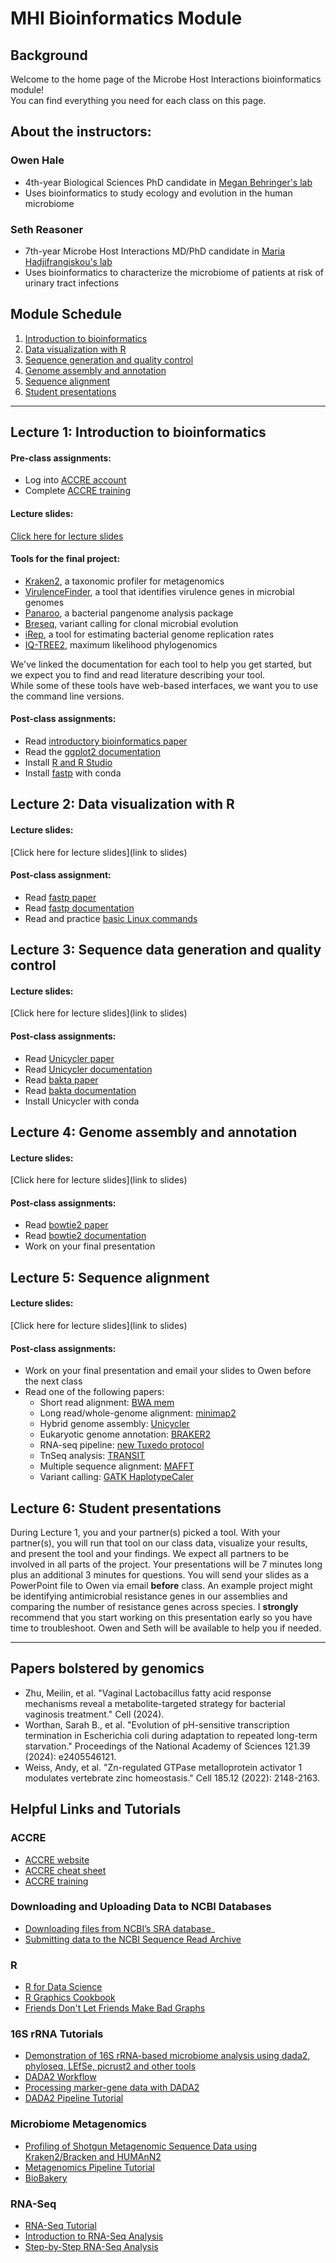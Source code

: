 # MHI Bioinformatics Module
## Background
Welcome to the home page of the Microbe Host Interactions bioinformatics module!\
You can find everything you need for each class on this page.

## About the instructors:
### Owen Hale
 - 4th-year Biological Sciences PhD candidate in [Megan Behringer's lab](https://behringerlab.wixsite.com/index)
 - Uses bioinformatics to study ecology and evolution in the human microbiome

### Seth Reasoner
 - 7th-year Microbe Host Interactions MD/PhD candidate in [Maria Hadjifrangiskou's lab](https://my.vanderbilt.edu/hadjifrangiskoulab/)
 - Uses bioinformatics to characterize the microbiome of patients at risk of urinary tract infections

## Module Schedule
1. [Introduction to bioinformatics](#lecture-1-introduction-to-bioinformatics)
2. [Data visualization with R](#lecture-2-data-visualization-with-r)
3. [Sequence generation and quality control](#lecture-3-sequence-data-generation-and-quality-control)
4. [Genome assembly and annotation](#lecture-4-genome-assembly-and-annotation)
5. [Sequence alignment](#lecture-5-sequence-alignment)
6. [Student presentations](#lecture-6-student-presentations)

***

## Lecture 1: Introduction to bioinformatics
#### Pre-class assignments:
 - Log into [ACCRE account](https://www.vanderbilt.edu/accre/)
 - Complete [ACCRE training](https://www.vanderbilt.edu/accre/required-training/)
#### Lecture slides:
[Click here for lecture slides](https://docs.google.com/presentation/d/1BbIJJxXv6dQ4siVwZKt_75FtPzUPPOCRh7aKnoqrbss/edit?usp=sharing)

#### Tools for the final project:
 - [Kraken2](https://github.com/DerrickWood/kraken2), a taxonomic profiler for metagenomics
 - [VirulenceFinder](https://bitbucket.org/genomicepidemiology/virulencefinder/src/master/), a tool that identifies virulence genes in microbial genomes
 - [Panaroo](https://gthlab.au/panaroo/#/), a bacterial pangenome analysis package
 - [Breseq](https://github.com/barricklab/breseq/wiki), variant calling for clonal microbial evolution
 - [iRep](https://github.com/christophertbrown/iRep/tree/master), a tool for estimating bacterial genome replication rates
 - [IQ-TREE2](http://www.iqtree.org/), maximum likelihood phylogenomics

We've linked the documentation for each tool to help you get started, but we expect you to find and read literature describing your tool.\
While some of these tools have web-based interfaces, we want you to use the command line versions.

#### Post-class assignments:
 - Read [introductory bioinformatics paper](https://doi.org/10.1371/journal.pcbi.1008645)
 - Read the [ggplot2 documentation](https://ggplot2.tidyverse.org/)
 - Install [R and R Studio](https://posit.co/download/rstudio-desktop/)
 - Install [fastp](https://github.com/OpenGene/fastp) with conda

## Lecture 2: Data visualization with R
#### Lecture slides:
[Click here for lecture slides](link to slides)
#### Post-class assignment:
 - Read [fastp paper](https://doi.org/10.1002/imt2.107)
 - Read [fastp documentation](https://github.com/OpenGene/fastp)
 - Read and practice [basic Linux commands](https://help.accre.vanderbilt.edu/index.php?title=ACCRE_Cheat_Sheet)

## Lecture 3: Sequence data generation and quality control
#### Lecture slides:
[Click here for lecture slides](link to slides)
#### Post-class assignments:
 - Read [Unicycler paper](https://doi.org/10.1371/journal.pcbi.1005595)
 - Read [Unicycler documentation](https://github.com/rrwick/Unicycler)
 - Read [bakta paper](https://doi.org/10.1099/mgen.0.000685)
 - Read [bakta documentation](https://github.com/oschwengers/bakta)
 - Install Unicycler with conda

## Lecture 4: Genome assembly and annotation
#### Lecture slides:
[Click here for lecture slides](link to slides)
#### Post-class assignments:
 - Read [bowtie2 paper](https://doi.org/10.1038/nmeth.1923)
 - Read [bowtie2 documentation](https://bowtie-bio.sourceforge.net/bowtie2/index.shtml)
 - Work on your final presentation

## Lecture 5: Sequence alignment
#### Lecture slides:
[Click here for lecture slides](link to slides)
#### Post-class assignments:
 - Work on your final presentation and email your slides to Owen before the next class
 - Read one of the following papers:
     - Short read alignment: [BWA mem](https://doi.org/10.48550/arXiv.1303.3997)
     - Long read/whole-genome alignment: [minimap2](https://doi.org/10.1093/bioinformatics/bty191)
     - Hybrid genome assembly: [Unicycler](https://doi.org/10.1099/mgen.0.000132)
     - Eukaryotic genome annotation: [BRAKER2](https://doi.org/10.1093/nargab/lqaa108)
     - RNA-seq pipeline: [new Tuxedo protocol](https://doi.org/10.1038/nprot.2016.095)
     - TnSeq analysis: [TRANSIT](https://doi.org/10.1371/journal.pcbi.1004401)
     - Multiple sequence alignment: [MAFFT](https://doi.org/10.1093/nar/gkf436)
     - Variant calling: [GATK HaplotypeCaler](https://doi.org/10.1101/201178)
   
## Lecture 6: Student presentations
During Lecture 1, you and your partner(s) picked a tool.
With your partner(s), you will run that tool on our class data, visualize your results, and present the tool and your findings.
We expect all partners to be involved in all parts of the project.
Your presentations will be 7 minutes long plus an additional 3 minutes for questions.
You will send your slides as a PowerPoint file to Owen via email **before** class.
An example project might be identifying antimicrobial resistance genes in our assemblies and comparing the number of resistance genes across species.
I **strongly** recommend that you start working on this presentation early so you have time to troubleshoot.
Owen and Seth will be available to help you if needed.

***

## Papers bolstered by genomics
 - Zhu, Meilin, et al. "Vaginal Lactobacillus fatty acid response mechanisms reveal a metabolite-targeted strategy for bacterial vaginosis treatment." Cell (2024).
 - Worthan, Sarah B., et al. "Evolution of pH-sensitive transcription termination in Escherichia coli during adaptation to repeated long-term starvation." Proceedings of the National Academy of Sciences 121.39 (2024): e2405546121.
 - Weiss, Andy, et al. "Zn-regulated GTPase metalloprotein activator 1 modulates vertebrate zinc homeostasis." Cell 185.12 (2022): 2148-2163.

## Helpful Links and Tutorials
### ACCRE
 - [ACCRE website](https://www.vanderbilt.edu/accre/)
 - [ACCRE cheat sheet](https://cdn.vanderbilt.edu/vu-URL/wp-content/uploads/sites/157/2018/02/19214952/ACCRE-Cheat-Sheet-March-2019.pdf)
 - [ACCRE training](https://www.vanderbilt.edu/accre/required-training/)

### Downloading and Uploading Data to NCBI Databases
- [Downloading files from NCBI’s SRA database](https://bioinformaticsworkbook.org/dataAcquisition/fileTransfer/sra.html#gsc.tab=0)_
- [Submitting data to the NCBI Sequence Read Archive](https://rachaellappan.github.io/SRA/)
### R
 - [R for Data Science](https://r4ds.hadley.nz/)
 - [R Graphics Cookbook](https://r-graphics.org/)
 - [Friends Don't Let Friends Make Bad Graphs](https://github.com/cxli233/FriendsDontLetFriends/tree/main)
### 16S rRNA Tutorials
 - [Demonstration of 16S rRNA-based microbiome analysis using dada2, phyloseq, LEfSe, picrust2 and other tools
](https://ycl6.github.io/16S-Demo/index.html)
 - [DADA2 Workflow](https://hypocolypse.github.io/16s-dada2.html)
 - [Processing marker-gene data with DADA2](https://web.stanford.edu/class/bios221/Pune/Labs/Lab_dada2/Lab_dada2_workflow.html)
 - [DADA2 Pipeline Tutorial](https://benjjneb.github.io/dada2/tutorial_1_2.html)
### Microbiome Metagenomics
 - [Profiling of Shotgun Metagenomic Sequence Data using Kraken2/Bracken and HUMAnN2](https://www.nicholas-ollberding.com/post/profiling-of-shotgun-metagenomic-sequence-data-using-kraken2-bracken-and-humann2/)
 - [Metagenomics Pipeline Tutorial](https://rstudio-pubs-static.s3.amazonaws.com/425650_b4537c6bfdf4470ca3d244e499d115cf.html)
 - [BioBakery](https://huttenhower.sph.harvard.edu/biobakery_workflows/)
### RNA-Seq
 - [RNA-Seq Tutorial](https://biocorecrg.github.io/RNAseq_course_2019/intro.html)
 - [Introduction to RNA-Seq Analysis](https://scienceparkstudygroup.github.io/rna-seq-lesson/)
 - [Step-by-Step RNA-Seq Analysis](https://github.com/CebolaLab/RNA-seq)
